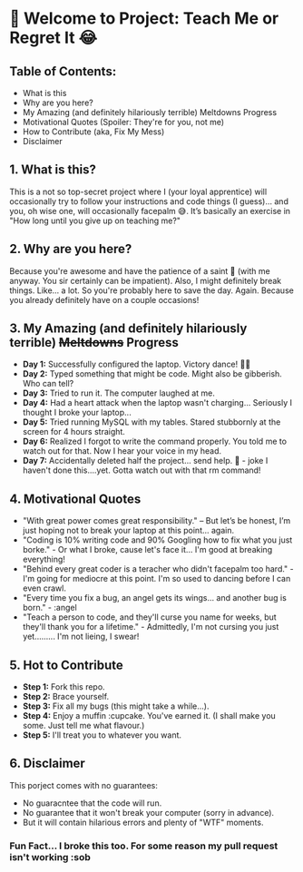 # 🚀 Welcome to Project: Teach Me or Regret It 😂

## **Table of Contents:**

- What is this
- Why are you here?
- My Amazing (and definitely hilariously terrible) Meltdowns Progress
- Motivational Quotes (Spoiler: They're for you, not me)
- How to Contribute (aka, Fix My Mess)
- Disclaimer

## **1. What is this?**

This is a not so top-secret project where I (your loyal apprentice) will occasionally try to follow your instructions and code things (I guess)… and you, oh wise one, will occasionally facepalm 😅. It’s basically an exercise in "How long until you give up on teaching me?"

## **2. Why are you here?**

Because you're awesome and have the patience of a saint 🧘 (with me anyway. You sir certainly can be impatient). Also, I might definitely break things. Like… a lot. So you're probably here to save the day. Again. Because you already definitely have on a couple occasions!

## **3. My Amazing (and definitely hilariously terrible) ~~Meltdowns~~ Progress**

- **Day 1:** Successfully configured the laptop. Victory dance! 💃🎉
- **Day 2:** Typed something that might be code. Might also be gibberish. Who can tell?
- **Day 3:** Tried to run it. The computer laughed at me.
- **Day 4:** Had a heart attack when the laptop wasn't charging... Seriously I thought I broke your laptop...
- **Day 5:** Tried running MySQL with my tables. Stared stubbornly at the screen for 4 hours straight.
- **Day 6:** Realized I forgot to write the command properly. You told me to watch out for that. Now I hear your voice in my head.
- **Day 7:** Accidentally deleted half the project... send help. 😬 - joke I haven't done this....yet. Gotta watch out with that rm command!

## **4. Motivational Quotes**
- "With great power comes great responsibility." – But let’s be honest, I’m just hoping not to break your laptop at this point... again.
- "Coding is 10% writing code and 90% Googling how to fix what you just borke." - Or what I broke, cause let's face it... I'm good at breaking everything!
- "Behind every great coder is a teracher who didn't facepalm too hard." - I'm going for mediocre at this point. I'm so used to dancing before I can even crawl.
- "Every time you fix a bug, an angel gets its wings... and another bug is born." - :angel
- "Teach a person to code, and they'll curse you name for weeks, but they'll thank you for a lifetime." - Admittedly, I'm not cursing you just yet......... I'm not lieing, I swear!

## **5. Hot to Contribute**

- **Step 1:** Fork this repo.
- **Step 2:** Brace yourself.
- **Step 3:** Fix all my bugs (this might take a while...).
- **Step 4:** Enjoy a muffin :cupcake. You've earned it. (I shall make you some. Just tell me what flavour.)
- **Step 5:** I'll treat you to whatever you want.

## **6. Disclaimer**

This porject comes with no guarantees:

- No guaracntee that the code will run.
- No guarantee that it won't break your computer (sorry in advance).
- But it will contain hilarious errors and plenty of "WTF" moments.

### Fun Fact... I broke this too. For some reason my pull request isn't working :sob
